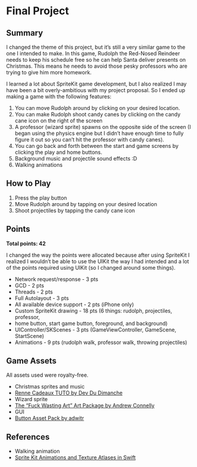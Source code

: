 # Final Project
## Summary
I changed the theme of this project, but it’s still a very similar game to the one I intended to make. In this game, Rudolph the Red-Nosed Reindeer needs to keep his schedule free so he can help Santa deliver presents on Christmas. This means he needs to avoid those pesky professors who are trying to give him more homework.

I learned a lot about SpriteKit game development, but I also realized I may have been a bit overly-ambitious with my project proposal. So I ended up making a game with the following features:

1. You can move Rudolph around by clicking on your desired location.
2. You can make Rudolph shoot candy canes by clicking on the candy cane icon on the right of the screen
3. A professor (wizard sprite) spawns on the opposite side of the screen (I began using the physics engine but I didn’t have enough time to fully figure it out so you can’t hit the professor with candy canes).
4. You can go back and forth between the start and game screens by clicking the play and home buttons.
5. Background music and projectile sound effects :D
6. Walking animations

## How to Play
1. Press the play button
2. Move Rudolph around by tapping on your desired location
3. Shoot projectiles by tapping the candy cane icon

## Points
**Total points: 42**

I changed the way the points were allocated because after using SpriteKit I realized I wouldn’t be able to use the UIKit the way I had intended and a lot of the points required using UIKit (so I changed around some things).

* Network request/response - 3 pts
* GCD - 2 pts
* Threads - 2 pts
* Full Autolayout - 3 pts
* All available device support - 2 pts (iPhone only)
* Custom SpriteKit drawing - 18 pts (6 things: rudolph, projectiles, professor,
* home button, start game button, foreground, and background)
* UIController/SKScenes - 3 pts (GameViewController, GameScene, StartScene)
* Animations - 9 pts (rudolph walk, professor walk, throwing projectiles)

## Game Assets
All assets used were royalty-free.

* Christmas sprites and music
* [Renne Cadeaux TUTO by Dev Du Dimanche](https://developpeusedudimanche.itch.io/renne-cadeau-tuto)
* Wizard sprite
* [The “Fuck Wasting Art” Art Package by Andrew Connelly](https://cog_software.itch.io/fwa-artpackage)
* GUI
* [Button Asset Pack by adwitr](https://adwitr.itch.io/button-asset-pack)

## References
* Walking animation
* [Sprite Kit Animations and Texture Atlases in Swift](https://www.raywenderlich.com/89222/sprite-kit-animations-texture-atlases-swift)

